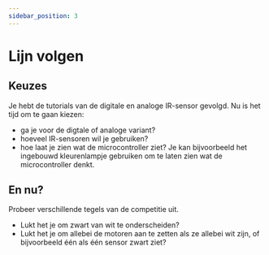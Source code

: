 ```yaml
---
sidebar_position: 3
---
```


# Lijn volgen

## Keuzes
Je hebt de tutorials van de digitale en analoge IR-sensor gevolgd.
Nu is het tijd om te gaan kiezen:
- ga je voor de digtale of analoge variant?
- hoeveel IR-sensoren wil je gebruiken?
- hoe laat je zien wat de microcontroller ziet? Je kan bijvoorbeeld het ingebouwd kleurenlampje gebruiken om te laten zien wat de microcontroller denkt.

## En nu?
Probeer verschillende tegels van de competitie uit.
- Lukt het je om zwart van wit te onderscheiden?
- Lukt het je om allebei de motoren aan te zetten als ze allebei wit zijn, of bijvoorbeeld één als één sensor zwart ziet?


